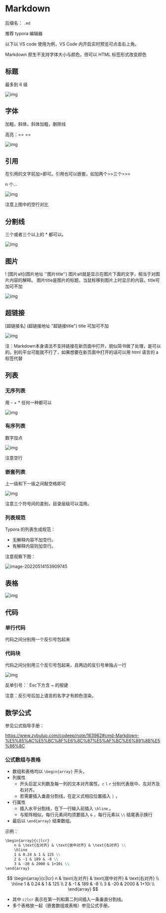 # Markdown

后缀名：  `.md`

推荐 typora 编辑器

以下以 VS code 使用为例，VS Code 内开启实时预览可点击右上角。

Markdown 原生不支持字体大小与颜色，但可以 HTML 标签形式改变颜色

## 标题

最多到 6 级

![img](images/Markdown/clipboard-1617545621218.png)

## 字体

加粗，斜体，斜体加粗，删除线

高亮：==   ==

![img](images/Markdown/clipboard-1617545627697.png)

## 引用

在引用的文字前加>即可。引用也可以嵌套，如加两个>>三个>>>

n 个...

![img](images/Markdown/clipboard-1617545632598.png)

注意上图中的空行对比

## 分割线

三个或者三个以上的  \* 都可以。

![img](images/Markdown/clipboard-1617545637300.png)

## 图片

! [图片alt](图片地址 ''图片title'') 图片alt就是显示在图片下面的文字，相当于对图片内容的解释。 图片title是图片的标题，当鼠标移到图片上时显示的内容。title可加可不加

![img](images/Markdown/clipboard-1617545641364.png)

## 超链接

[超链接名] (超链接地址 "超链接title") title 可加可不加

![img](images/Markdown/clipboard-1617545647686.png)

注：Markdown本身语法不支持链接在新页面中打开，貌似简书做了处理，是可以的。别的平台可能就不行了，如果想要在新页面中打开的话可以用 html 语言的 a 标签代替

## 列表

### 无序列表

用 - + * 任何一种都可以

![img](images/Markdown/clipboard-1617545651960.png)

### 有序列表

数字加点

![img](images/Markdown/clipboard-1617545655717.png)

注意空行

### 嵌套列表

上一级和下一级之间敲空格即可

![img](images/Markdown/clipboard-1617545659069.png)

注意三个符号间的差别，目录层级可以混用。

### 列表规范

Typora 的列表生成规范：

- 无解释内容不加空行。
- 有解释内容则加空行。

注意观察下图：

![image-20220514153909745](images/Markdown/image-20220514153909745.png)

## 表格

![img](images/Markdown/clipboard-1617545662764.png)

## 代码

### 单行代码

代码之间分别用一个反引号包起来

### 代码块

代码之间分别用三个反引号包起来，且两边的反引号单独占一行

![img](images/Markdown/clipboard-1617545674405.png)

反单引号：`  Esc下方含 ~ 的按键

注意：反引号后加上语言的名字才有颜色渲染。

## 数学公式

参见公式指导手册：

https://www.zybuluo.com/codeep/note/163962#cmd-Markdown-%E5%85%AC%E5%BC%8F%E6%8C%87%E5%AF%BC%E6%89%8B%E5%86%8C

### 公式数组与表格

- 数组和表格均以 `\begin{array}` 开头，
- 列属性
	- 开头后定义列数及每一列的文本对齐属性，`c` `l` `r` 分别代表居中、左对齐及右对齐。
	- 若需要插入垂直分割线，在定义式相应位置插入 `|` ，
- 行属性
	- 插入水平分割线，在下一行输入前插入 `\hline` 。
	- 与矩阵相似，每行元素间均须要插入 `&` ，每行元素以 `\\` 结尾表示换行
- 最后以 `\end{array}` 结束数组。

示例：

```markdown
\begin{array}{c|lcr}
    n & \text{左对齐} & \text{居中对齐} & \text{右对齐} \\
    \hline
    1 & 0.24 & 1 & 125 \\
    2 & -1 & 189 & -8 \\
    3 & -20 & 2000 & 1+10i \\
\end{array}
```

$$
\begin{array}{c|lcr}
    n & \text{左对齐} & \text{居中对齐} & \text{右对齐} \\
    \hline
    1 & 0.24 & 1 & 125 \\
    2 & -1 & 189 & -8 \\
    3 & -20 & 2000 & 1+10i \\
\end{array}
$$

- 其中 `c|lcr` 表示在第一列和第二列间插入一条垂直分割线。
- 多个表格放一起（嵌套数组或表格）参见公式手册。